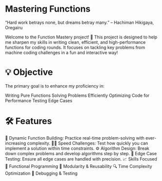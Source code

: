 #  Mastering Functions
“Hard work betrays none, but dreams betray many.” – Hachiman Hikigaya, Oregairu

Welcome to the Function Mastery project! 🚀 This project is designed to help me sharpen my skills in writing clean, efficient, and high-performance functions for coding rounds. It focuses on tackling key problems from machine coding challenges in a fun and interactive way!

# 💡 Objective
The primary goal is to enhance my proficiency in:

Writing Pure Functions
Solving Problems Efficiently
Optimizing Code for Performance
Testing Edge Cases
# 🛠️ Features
🌟 Dynamic Function Building: Practice real-time problem-solving with ever-increasing complexity.
🏃‍♂️ Speed Challenges: Test how quickly you can implement a solution within time constraints.
⚙️ Algorithm Design: Break down complex problems and develop algorithms step by step.
🎯 Edge Case Testing: Ensure all edge cases are handled with precision.
📈 Skills Focused
🧩 Functional Programming
📏 Modularity & Reusability
🔍 Time Complexity Optimization
🔧 Debugging & Testing
